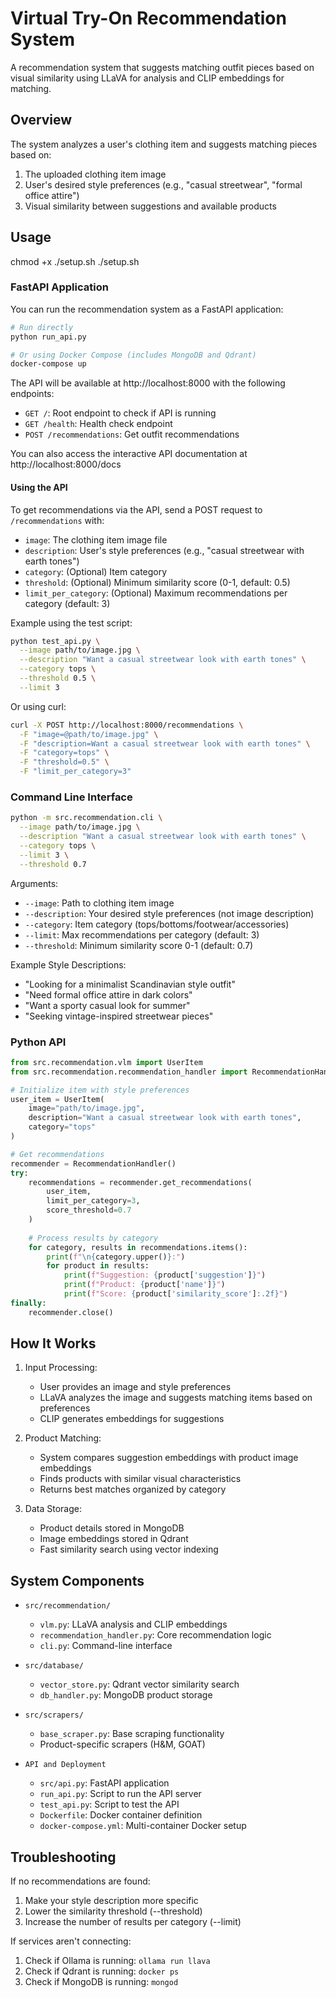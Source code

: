 # Virtual Try-On Recommendation System

A recommendation system that suggests matching outfit pieces based on visual similarity using LLaVA for analysis and CLIP embeddings for matching.

## Overview

The system analyzes a user's clothing item and suggests matching pieces based on:
1. The uploaded clothing item image
2. User's desired style preferences (e.g., "casual streetwear", "formal office attire")
3. Visual similarity between suggestions and available products

## Usage
chmod +x ./setup.sh
./setup.sh

### FastAPI Application

You can run the recommendation system as a FastAPI application:

```bash
# Run directly
python run_api.py

# Or using Docker Compose (includes MongoDB and Qdrant)
docker-compose up
```

The API will be available at http://localhost:8000 with the following endpoints:

- `GET /`: Root endpoint to check if API is running
- `GET /health`: Health check endpoint
- `POST /recommendations`: Get outfit recommendations

You can also access the interactive API documentation at http://localhost:8000/docs

#### Using the API

To get recommendations via the API, send a POST request to `/recommendations` with:

- `image`: The clothing item image file
- `description`: User's style preferences (e.g., "casual streetwear with earth tones")
- `category`: (Optional) Item category
- `threshold`: (Optional) Minimum similarity score (0-1, default: 0.5)
- `limit_per_category`: (Optional) Maximum recommendations per category (default: 3)

Example using the test script:
```bash
python test_api.py \
  --image path/to/image.jpg \
  --description "Want a casual streetwear look with earth tones" \
  --category tops \
  --threshold 0.5 \
  --limit 3
```

Or using curl:
```bash
curl -X POST http://localhost:8000/recommendations \
  -F "image=@path/to/image.jpg" \
  -F "description=Want a casual streetwear look with earth tones" \
  -F "category=tops" \
  -F "threshold=0.5" \
  -F "limit_per_category=3"
```

### Command Line Interface

```bash
python -m src.recommendation.cli \
  --image path/to/image.jpg \
  --description "Want a casual streetwear look with earth tones" \
  --category tops \
  --limit 3 \
  --threshold 0.7
```

Arguments:
- `--image`: Path to clothing item image
- `--description`: Your desired style preferences (not image description)
- `--category`: Item category (tops/bottoms/footwear/accessories)
- `--limit`: Max recommendations per category (default: 3)
- `--threshold`: Minimum similarity score 0-1 (default: 0.7)

Example Style Descriptions:
- "Looking for a minimalist Scandinavian style outfit"
- "Need formal office attire in dark colors"
- "Want a sporty casual look for summer"
- "Seeking vintage-inspired streetwear pieces"

### Python API

```python
from src.recommendation.vlm import UserItem
from src.recommendation.recommendation_handler import RecommendationHandler

# Initialize item with style preferences
user_item = UserItem(
    image="path/to/image.jpg",
    description="Want a casual streetwear look with earth tones",
    category="tops"
)

# Get recommendations
recommender = RecommendationHandler()
try:
    recommendations = recommender.get_recommendations(
        user_item,
        limit_per_category=3,
        score_threshold=0.7
    )
    
    # Process results by category
    for category, results in recommendations.items():
        print(f"\n{category.upper()}:")
        for product in results:
            print(f"Suggestion: {product['suggestion']}")
            print(f"Product: {product['name']}")
            print(f"Score: {product['similarity_score']:.2f}")
finally:
    recommender.close()
```

## How It Works

1. Input Processing:
   - User provides an image and style preferences
   - LLaVA analyzes the image and suggests matching items based on preferences
   - CLIP generates embeddings for suggestions

2. Product Matching:
   - System compares suggestion embeddings with product image embeddings
   - Finds products with similar visual characteristics
   - Returns best matches organized by category

3. Data Storage:
   - Product details stored in MongoDB
   - Image embeddings stored in Qdrant
   - Fast similarity search using vector indexing

## System Components

- `src/recommendation/`
  - `vlm.py`: LLaVA analysis and CLIP embeddings
  - `recommendation_handler.py`: Core recommendation logic
  - `cli.py`: Command-line interface

- `src/database/`
  - `vector_store.py`: Qdrant vector similarity search
  - `db_handler.py`: MongoDB product storage

- `src/scrapers/`
  - `base_scraper.py`: Base scraping functionality
  - Product-specific scrapers (H&M, GOAT)

- `API and Deployment`
  - `src/api.py`: FastAPI application
  - `run_api.py`: Script to run the API server
  - `test_api.py`: Script to test the API
  - `Dockerfile`: Docker container definition
  - `docker-compose.yml`: Multi-container Docker setup

## Troubleshooting

If no recommendations are found:
1. Make your style description more specific
2. Lower the similarity threshold (--threshold)
3. Increase the number of results per category (--limit)

If services aren't connecting:
1. Check if Ollama is running: `ollama run llava`
2. Check if Qdrant is running: `docker ps`
3. Check if MongoDB is running: `mongod`
